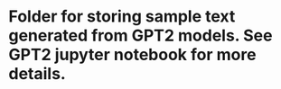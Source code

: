 # Folder for storing sample text generated from GPT2 models. See GPT2 jupyter notebook for more details.